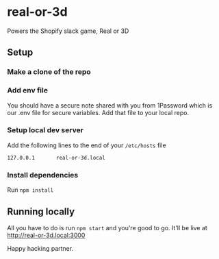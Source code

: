 # real-or-3d
Powers the Shopify slack game, Real or 3D


## Setup

### Make a clone of the repo

### Add env file
You should have a secure note shared with you from 1Password which is our .env file for secure variables. Add that file to your local repo.

### Setup local dev server
Add the following lines to the end of your `/etc/hosts` file

```
127.0.0.1       real-or-3d.local
```

### Install dependencies
Run `npm install`

## Running locally
All you have to do is run `npm start` and you're good to go. It'll be live at http://real-or-3d.local:3000


Happy hacking partner.
